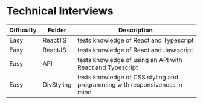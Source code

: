 # Technical Interviews
| Difficulty | Folder | Description |
|------------|--------|-------------|
| Easy | ReactTS | tests knowledge of React and Typescript |
| Easy | ReactJS | tests knowledge of React and Javascript |
| Easy | API | tests knowledge of using an API with React and Typescript |
| Easy | DivStyling | tests knowledge of CSS styling and programming with responsiveness in mind |